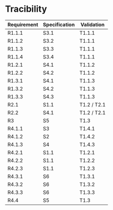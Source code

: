 # Tracibility


| Requirement | Specification | Validation |
|-------------|---------------|------------|
| R1.1.1 | S3.1 | T1.1.1 |
| R1.1.2 | S3.2 | T1.1.1 |
| R1.1.3 | S3.3 | T1.1.1 |
| R1.1.4 | S3.4 | T1.1.1 |
| R1.2.1 | S4.1 | T1.1.2 |
| R1.2.2 | S4.2 | T1.1.2 |
| R1.3.1 | S4.1 | T1.1.3 |
| R1.3.2 | S4.2 | T1.1.3 |
| R1.3.3 | S4.3 | T1.1.3 |
| R2.1            | S1.1              | T1.2 / T2.1          |
| R2.2            | S4.1              | T1.2 / T2.1          |
| R3            | S5              | T1.3           |
| R4.1.1 | S3 | T1.4.1 |
| R4.1.2 | S2 | T1.4.2 |
| R4.1.3 | S4 | T1.4.3 |
| R4.2.1 | S1.1 | T1.2.1 |
| R4.2.2 | S1.1 | T1.2.2 |
| R4.2.3 | S1.1 | T1.2.3 |
| R4.3.1 | S6 | T1.3.1 |
| R4.3.2 | S6 | T1.3.2 |
| R4.3.3 | S6 | T1.3.3 |
| R4.4            | S5              | T1.3           |
